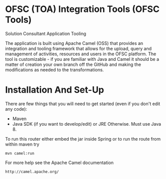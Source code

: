 # OFSC (TOA) Integration Tools (OFSC Tools)
Solution Consultant Application Tooling

The application is built using Apache Camel (OSS) that provides an integration and tooling framework that allows for the
upload, query and management of activities, resources and users in the OFSC platform.
The tool is customizable - if you are familiar with Java and Camel it should be a matter of creation your own branch
off the GitHub and making the modifications as needed to the transformations.

# Installation And Set-Up
There are  few things that you will need to get started (even if you don't edit any code):

* Maven
* Java SDK (if you want to develop/edit) or JRE Otherwise.  Must use Java 8.

To run this router either embed the jar inside Spring
or to run the route from within maven try

    mvn camel:run

For more help see the Apache Camel documentation

    http://camel.apache.org/
    